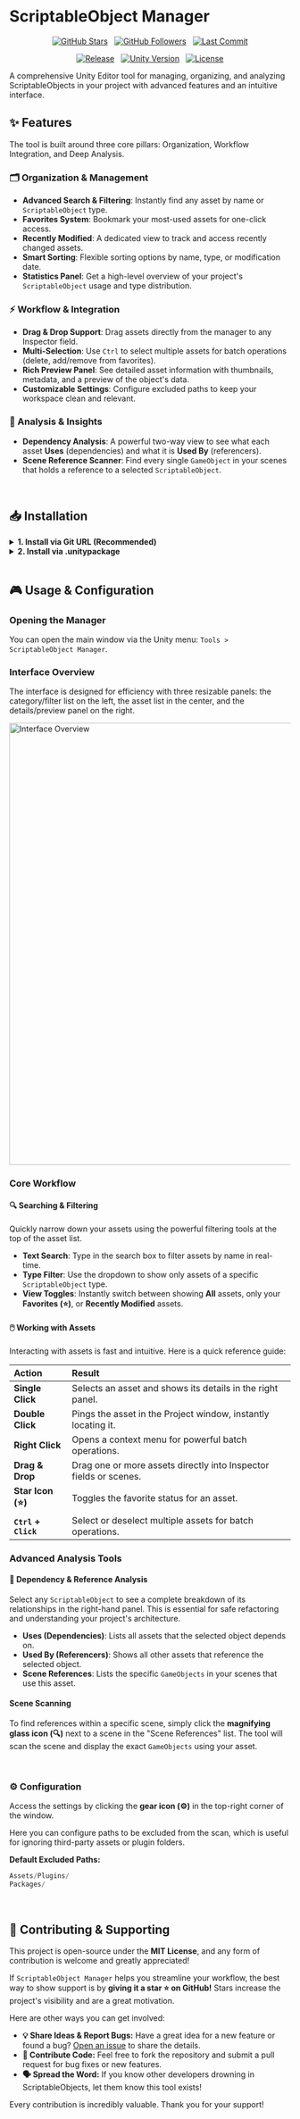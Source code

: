 # ScriptableObject Manager

<p align="center">
  <a href="https://github.com/Alaxxxx/ScriptableManager/stargazers"><img src="https://img.shields.io/github/stars/Alaxxxx/ScriptableManager?style=flat-square&logo=github&color=FFC107" alt="GitHub Stars"></a>
  &nbsp;
  <a href="https://github.com/Alaxxxx?tab=followers"><img src="https://img.shields.io/github/followers/Alaxxxx?style=flat-square&logo=github&label=Followers&color=282c34" alt="GitHub Followers"></a>
  &nbsp;
  <a href="https://github.com/Alaxxxx/ScriptableManager/commits/main"><img src="https://img.shields.io/github/last-commit/Alaxxxx/ScriptableManager?style=flat-square&logo=github&color=blueviolet" alt="Last Commit"></a>
</p>
<p align="center">
  <a href="https://github.com/Alaxxxx/ScriptableManager/releases"><img src="https://img.shields.io/github/v/release/Alaxxxx/ScriptableManager?style=flat-square" alt="Release"></a>
  &nbsp;
  <a href="https://unity.com/"><img src="https://img.shields.io/badge/Unity-2021.3+-2296F3.svg?style=flat-square&logo=unity" alt="Unity Version"></a>
  &nbsp;
  <a href="https://github.com/Alaxxxx/ScriptableManager/blob/main/LICENSE"><img src="https://img.shields.io/github/license/Alaxxxx/ScriptableManager?style=flat-square" alt="License"></a>
</p>

A comprehensive Unity Editor tool for managing, organizing, and analyzing ScriptableObjects in your project with advanced features and an intuitive interface.


## ✨ Features

The tool is built around three core pillars: Organization, Workflow Integration, and Deep Analysis.

### 🗂️ Organization & Management
- **Advanced Search & Filtering**: Instantly find any asset by name or `ScriptableObject` type.
- **Favorites System**: Bookmark your most-used assets for one-click access.
- **Recently Modified**: A dedicated view to track and access recently changed assets.
- **Smart Sorting**: Flexible sorting options by name, type, or modification date.
- **Statistics Panel**: Get a high-level overview of your project's `ScriptableObject` usage and type distribution.

### ⚡ Workflow & Integration
- **Drag & Drop Support**: Drag assets directly from the manager to any Inspector field.
- **Multi-Selection**: Use `Ctrl` to select multiple assets for batch operations (delete, add/remove from favorites).
- **Rich Preview Panel**: See detailed asset information with thumbnails, metadata, and a preview of the object's data.
- **Customizable Settings**: Configure excluded paths to keep your workspace clean and relevant.

### 🔎 Analysis & Insights
- **Dependency Analysis**: A powerful two-way view to see what each asset **Uses** (dependencies) and what it is **Used By** (referencers).
- **Scene Reference Scanner**: Find every single `GameObject` in your scenes that holds a reference to a selected `ScriptableObject`.

<br>

## 📥 Installation

<details>
<summary><strong>1. Install via Git URL (Recommended)</strong></summary>
<br>

This method installs the package directly from GitHub and allows you to update it easily.

1. In Unity, open the **Package Manager** (`Window > Package Manager`).
2. Click the **+** button and select **"Add package from git URL..."**.
3. Enter the following URL and click "Add":
   ```
   https://github.com/Alaxxxx/ScriptableManager.git
   ```

</details>

<details>
<summary><strong>2. Install via .unitypackage</strong></summary>
<br>

Ideal if you prefer a specific, stable version of the asset.

1. Go to the [**Releases**](https://github.com/Alaxxxx/ScriptableManager/releases) page.
2. Download the `.unitypackage` file from the latest release.
3. In your Unity project, go to **`Assets > Import Package > Custom Package...`** and select the downloaded file.

</details>

<br>

## 🎮 Usage & Configuration

### Opening the Manager
You can open the main window via the Unity menu: `Tools > ScriptableObject Manager`.

### Interface Overview
The interface is designed for efficiency with three resizable panels: the category/filter list on the left, the asset list in the center, and the details/preview panel on the right.

<img width="1191" height="792" alt="Interface Overview" src="https://github.com/user-attachments/assets/ca5e8912-bcc8-4a69-95a2-d31609a0df3e" />

### Core Workflow

#### 🔍 Searching & Filtering
Quickly narrow down your assets using the powerful filtering tools at the top of the asset list.

- **Text Search**: Type in the search box to filter assets by name in real-time.
- **Type Filter**: Use the dropdown to show only assets of a specific `ScriptableObject` type.
- **View Toggles**: Instantly switch between showing **All** assets, only your **Favorites (⭐)**, or **Recently Modified** assets.

#### 🖱️ Working with Assets
Interacting with assets is fast and intuitive. Here is a quick reference guide:

| Action | Result |
| :--- | :--- |
| **Single Click** | Selects an asset and shows its details in the right panel. |
| **Double Click** | Pings the asset in the Project window, instantly locating it. |
| **Right Click** | Opens a context menu for powerful batch operations. |
| **Drag & Drop** | Drag one or more assets directly into Inspector fields or scenes. |
| **Star Icon (⭐)** | Toggles the favorite status for an asset. |
| **`Ctrl` + `Click`** | Select or deselect multiple assets for batch operations. |

### Advanced Analysis Tools

#### 🔗 Dependency & Reference Analysis
Select any `ScriptableObject` to see a complete breakdown of its relationships in the right-hand panel. This is essential for safe refactoring and understanding your project's architecture.

- **Uses (Dependencies)**: Lists all assets that the selected object depends on.
- **Used By (Referencers)**: Shows all other assets that reference the selected object.
- **Scene References**: Lists the specific `GameObjects` in your scenes that use this asset.

####  Scene Scanning
To find references within a specific scene, simply click the **magnifying glass icon (🔍)** next to a scene in the "Scene References" list. The tool will scan the scene and display the exact `GameObjects` using your asset.

<br>

### ⚙️ Configuration
Access the settings by clicking the **gear icon (⚙️)** in the top-right corner of the window.

Here you can configure paths to be excluded from the scan, which is useful for ignoring third-party assets or plugin folders.

**Default Excluded Paths:**
```csharp
Assets/Plugins/
Packages/
```

<br>

## 🤝 Contributing & Supporting

This project is open-source under the **MIT License**, and any form of contribution is welcome and greatly appreciated!

If `ScriptableObject Manager` helps you streamline your workflow, the best way to show support is by **giving it a star ⭐️ on GitHub!** Stars increase the project's visibility and are a great motivation.

Here are other ways you can get involved:

* **💡 Share Ideas & Report Bugs:** Have a great idea for a new feature or found a bug? [Open an issue](https://github.com/Alaxxxx/ScriptableManager/issues) to share the details.
* **🔌 Contribute Code:** Feel free to fork the repository and submit a pull request for bug fixes or new features.
* **🗣️ Spread the Word:** If you know other developers drowning in ScriptableObjects, let them know this tool exists!

Every contribution is incredibly valuable. Thank you for your support!
